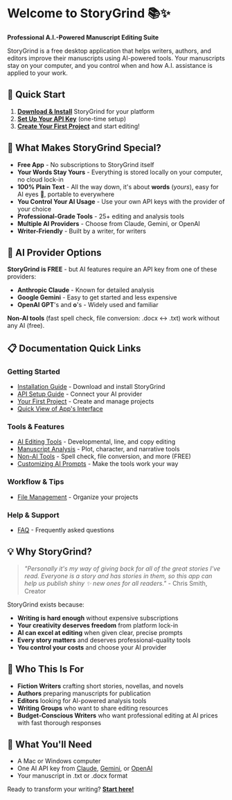 # Welcome to StoryGrind 📚✨

**Professional A.I.-Powered Manuscript Editing Suite**

StoryGrind is a free desktop application that helps writers, authors, and editors improve their manuscripts using AI-powered tools. Your manuscripts stay on your computer, and you control when and how A.I. assistance is applied to your work.

## 🚀 Quick Start

1. **[Download & Install](Installation-Guide)** StoryGrind for your platform
2. **[Set Up Your API Key](API-Setup-Guide)** (one-time setup)
3. **[Create Your First Project](Getting-Started)** and start editing!

## 📖 What Makes StoryGrind Special?

- **Free App** - No subscriptions to StoryGrind itself
- **Your Words Stay Yours** - Everything is stored locally on your computer, no cloud lock-in
- **100% Plain Text** - All the way down, it's about **words** (*yours*), easy for AI eyes 👀, portable to everywhere
- **You Control Your AI Usage** - Use your own API keys with the provider of your choice
- **Professional-Grade Tools** - 25+ editing and analysis tools
- **Multiple AI Providers** - Choose from Claude, Gemini, or OpenAI
- **Writer-Friendly** - Built by a writer, for writers

## 🔑 AI Provider Options

**StoryGrind is FREE** - but AI features require an API key from one of these providers:
- **Anthropic Claude** - Known for detailed analysis  
- **Google Gemini** - Easy to get started and less expensive
- **OpenAI** **GPT**'s and **o**'s - Widely used and familiar

**Non-AI tools** (fast spell check, file conversion: .docx ↔️ .txt) work without any AI (free).

## 📋 Documentation Quick Links

### Getting Started
- [Installation Guide](Installation-Guide) - Download and install StoryGrind
- [API Setup Guide](API-Setup-Guide) - Connect your AI provider
- [Your First Project](Getting-Started) - Create and manage projects
- [Quick View of App's Interface](User-Interface-Guide)

### Tools & Features
- [AI Editing Tools](AI-Editing-Tools) - Developmental, line, and copy editing
- [Manuscript Analysis](Manuscript-Analysis-Tools) - Plot, character, and narrative tools
- [Non-AI Tools](Non-AI-Tools) - Spell check, file conversion, and more (FREE)
- [Customizing AI Prompts](Customizing-Prompts) - Make the tools work your way

### Workflow & Tips
- [File Management](File-Management) - Organize your projects

### Help & Support
- [FAQ](FAQ) - Frequently asked questions

## 💡 Why StoryGrind?

> *"Personally it's my way of giving back for all of the great stories I've read. Everyone is a story and has stories in them, so this app can help us publish shiny ✨ new ones for all readers."* - Chris Smith, Creator

StoryGrind exists because:
- **Writing is hard enough** without expensive subscriptions
- **Your creativity deserves freedom** from platform lock-in
- **AI can excel at editing** when given clear, precise prompts
- **Every story matters** and deserves professional-quality tools
- **You control your costs** and choose your AI provider

## 🎯 Who This Is For

- **Fiction Writers** crafting short stories, novellas, and novels
- **Authors** preparing manuscripts for publication
- **Editors** looking for AI-powered analysis tools
- **Writing Groups** who want to share editing resources
- **Budget-Conscious Writers** who want professional editing at AI prices with fast thorough responses

## 🔧 What You'll Need

- A Mac or Windows computer
- One AI API key from [Claude](https://console.anthropic.com/), [Gemini](https://aistudio.google.com/app/apikey), or [OpenAI](https://platform.openai.com/)
- Your manuscript in .txt or .docx format

Ready to transform your writing? **[Start here!](Getting-Started)**
